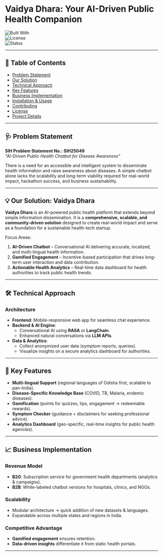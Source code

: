 # Vaidya Dhara: Your AI-Driven Public Health Companion  

![Built With](https://img.shields.io/badge/Built%20With-AI%20%7C%20RASA%20%7C%20LangChain%20%7C%20LLM%20APIs-blue)  
![License](https://img.shields.io/badge/License-MIT-green)  
![Status](https://img.shields.io/badge/Status-Prototype-orange)  

---

## 📑 Table of Contents
- [Problem Statement](#problem-statement)  
- [Our Solution](#our-solution-vaidya-dhara)  
- [Technical Approach](#technical-approach)  
- [Key Features](#key-features)  
- [Business Implementation](#business-implementation)  
- [Installation & Usage](#installation--usage)  
- [Contributing](#contributing)  
- [License](#license)  
- [Project Details](#project-details)  

---

## 🩺 Problem Statement  
**SIH Problem Statement No.: SIH25049**  
*"AI-Driven Public Health Chatbot for Disease Awareness"*  

There is a need for an accessible and intelligent system to disseminate health information and raise awareness about diseases. A simple chatbot alone lacks the scalability and long-term viability required for real-world impact, hackathon success, and business sustainability.  

---

## 💡 Our Solution: Vaidya Dhara  
**Vaidya Dhara** is an AI-powered public health platform that extends beyond simple information dissemination. It is a **comprehensive, scalable, and community-driven solution** designed to create real-world impact and serve as a foundation for a sustainable health-tech startup.  

Focus Areas:  
1. **AI-Driven Chatbot** – Conversational AI delivering accurate, localized, and multi-lingual health information.  
2. **Gamified Engagement** – Incentive-based participation that drives long-term user interaction and data contribution.  
3. **Actionable Health Analytics** – Real-time data dashboard for health authorities to track public health trends.  

---

## 🛠 Technical Approach  

### Architecture  
- **Frontend**: Mobile-responsive web app for seamless chat experience.  
- **Backend & AI Engine**:  
  - Conversational AI using **RASA** or **LangChain**.  
  - Enhanced natural conversations via **LLM APIs**.  
- **Data & Analytics**:  
  - Collect anonymized user data (symptom reports, queries).  
  - Visualize insights on a secure analytics dashboard for authorities.  

---

## 🌟 Key Features  
- **Multi-lingual Support** (regional languages of Odisha first, scalable to pan-India).  
- **Disease-Specific Knowledge Base** (COVID, TB, Malaria, endemic diseases).  
- **Gamification** (points for quizzes, tips, engagement → redeemable rewards).  
- **Symptom Checker** (guidance + disclaimers for seeking professional advice).  
- **Analytics Dashboard** (geo-specific, real-time insights for public health agencies).  

---

## 📈 Business Implementation  

### Revenue Model  
- **B2G**: Subscription service for government health departments (analytics & campaigns).  
- **B2B**: White-labeled chatbot versions for hospitals, clinics, and NGOs.  

### Scalability  
- Modular architecture → quick addition of new datasets & languages.  
- Expandable across multiple states and regions in India.  

### Competitive Advantage  
- **Gamified engagement** ensures retention.  
- **Data-driven insights** differentiate it from static health portals.  

---

